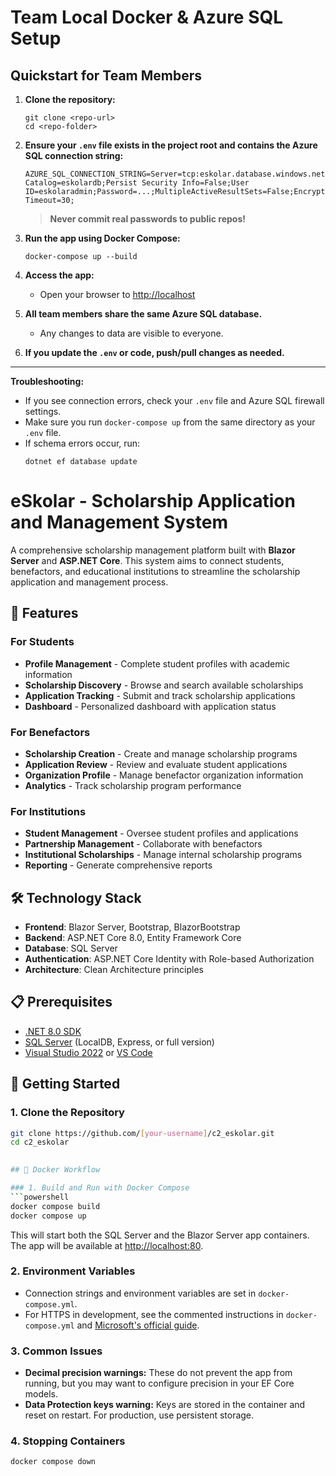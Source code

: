 # Team Local Docker & Azure SQL Setup

## Quickstart for Team Members

1. **Clone the repository:**
	```
	git clone <repo-url>
	cd <repo-folder>
	```

2. **Ensure your `.env` file exists in the project root and contains the Azure SQL connection string:**
	```
	AZURE_SQL_CONNECTION_STRING=Server=tcp:eskolar.database.windows.net,1433;Initial Catalog=eskolardb;Persist Security Info=False;User ID=eskolaradmin;Password=...;MultipleActiveResultSets=False;Encrypt=True;TrustServerCertificate=False;Connection Timeout=30;
	```
	> **Never commit real passwords to public repos!**

3. **Run the app using Docker Compose:**
	```
	docker-compose up --build
	```

4. **Access the app:**
	- Open your browser to [http://localhost](http://localhost)

5. **All team members share the same Azure SQL database.**
	- Any changes to data are visible to everyone.

6. **If you update the `.env` or code, push/pull changes as needed.**

---
**Troubleshooting:**
- If you see connection errors, check your `.env` file and Azure SQL firewall settings.
- Make sure you run `docker-compose up` from the same directory as your `.env` file.
- If schema errors occur, run:
  ```
  dotnet ef database update
  ```
# eSkolar - Scholarship Application and Management System

A comprehensive scholarship management platform built with **Blazor Server** and **ASP.NET Core**. This system aims to connect students, benefactors, and educational institutions to streamline the scholarship application and management process.

## 🚀 Features

### For Students
- **Profile Management** - Complete student profiles with academic information
- **Scholarship Discovery** - Browse and search available scholarships
- **Application Tracking** - Submit and track scholarship applications
- **Dashboard** - Personalized dashboard with application status

### For Benefactors
- **Scholarship Creation** - Create and manage scholarship programs
- **Application Review** - Review and evaluate student applications
- **Organization Profile** - Manage benefactor organization information
- **Analytics** - Track scholarship program performance

### For Institutions
- **Student Management** - Oversee student profiles and applications
- **Partnership Management** - Collaborate with benefactors
- **Institutional Scholarships** - Manage internal scholarship programs
- **Reporting** - Generate comprehensive reports

## 🛠️ Technology Stack

- **Frontend**: Blazor Server, Bootstrap, BlazorBootstrap
- **Backend**: ASP.NET Core 8.0, Entity Framework Core
- **Database**: SQL Server
- **Authentication**: ASP.NET Core Identity with Role-based Authorization
- **Architecture**: Clean Architecture principles

## 📋 Prerequisites

- [.NET 8.0 SDK](https://dotnet.microsoft.com/download/dotnet/8.0)
- [SQL Server](https://www.microsoft.com/en-us/sql-server/sql-server-downloads) (LocalDB, Express, or full version)
- [Visual Studio 2022](https://visualstudio.microsoft.com/) or [VS Code](https://code.visualstudio.com/)

## 🚀 Getting Started

### 1. Clone the Repository
```bash
git clone https://github.com/[your-username]/c2_eskolar.git
cd c2_eskolar
 

## 🐳 Docker Workflow

### 1. Build and Run with Docker Compose
```powershell
docker compose build
docker compose up
```

This will start both the SQL Server and the Blazor Server app containers. The app will be available at [http://localhost:80](http://localhost:80).

### 2. Environment Variables
- Connection strings and environment variables are set in `docker-compose.yml`.
- For HTTPS in development, see the commented instructions in `docker-compose.yml` and [Microsoft's official guide](https://learn.microsoft.com/en-us/aspnet/core/security/docker-https?view=aspnetcore-9.0).

### 3. Common Issues
- **Decimal precision warnings:** These do not prevent the app from running, but you may want to configure precision in your EF Core models.
- **Data Protection keys warning:** Keys are stored in the container and reset on restart. For production, use persistent storage.

### 4. Stopping Containers
```powershell
docker compose down
```